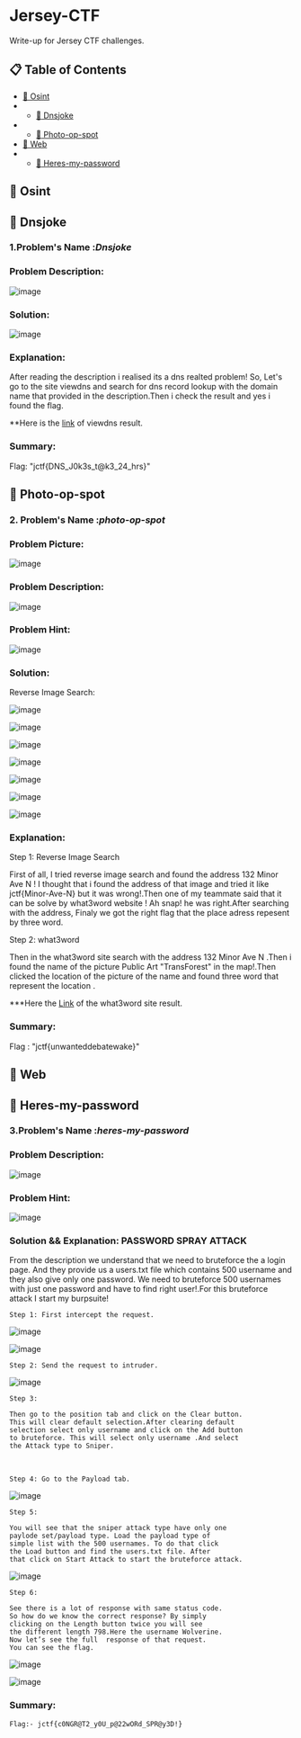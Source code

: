 # Jersey-CTF
Write-up for Jersey CTF challenges.

## :clipboard: Table of Contents

- [:triangular_flag_on_post: Osint](#triangular_flag_on_post-osint)
- - [:triangular_flag_on_post: Dnsjoke](#triangular_flag_on_post-dnsjoke)
- - [:triangular_flag_on_post: Photo-op-spot](#triangular_flag_on_post-photo-op-spot)
- [:triangular_flag_on_post: Web](#triangular_flag_on_post-web)
- - [:triangular_flag_on_post: Heres-my-password](#triangular_flag_on_post-heres-my-password)
## :triangular_flag_on_post: Osint

## :triangular_flag_on_post: Dnsjoke

### 1.Problem's Name :***Dnsjoke***

### Problem Description:

![image](https://user-images.githubusercontent.com/79222856/162631983-a6efc5e0-d2df-4b5c-9f6f-42b8264c1df6.png)

### Solution:

![image](https://user-images.githubusercontent.com/79222856/162632261-4aa3940e-bb3c-496a-9460-86b471641341.png)


### Explanation:

After reading the description i realised its a dns realted problem!
So, Let's go to the site viewdns and search for dns record lookup 
with the domain name that provided in the description.Then i check
the result and yes i found the flag.

**Here is the [link](https://viewdns.info/dnsrecord/?domain=jerseyctf.com) of viewdns result.


### Summary:
Flag: "jctf{DNS_J0k3s_t@k3_24_hrs}"



## :triangular_flag_on_post: Photo-op-spot

### 2. Problem's Name :***photo-op-spot***

### Problem Picture:

![image](https://user-images.githubusercontent.com/79222856/162636706-e9e82f13-b581-492f-af55-8ba2c55cff54.png)


### Problem Description:

![image](https://user-images.githubusercontent.com/79222856/162636567-40fa77cc-7f04-4cee-8219-497f9058d193.png)


### Problem Hint:

![image](https://user-images.githubusercontent.com/79222856/162636736-3a2b1aac-e7b7-4f9d-a86b-a4580e3e008a.png)

### Solution:

Reverse Image Search:

![image](https://user-images.githubusercontent.com/79222856/162636783-52df47e6-601d-4cc2-b3de-8207676ee7a0.png)

![image](https://user-images.githubusercontent.com/79222856/162636848-3f9c9881-a6ce-48c9-b883-84577b225d72.png)

![image](https://user-images.githubusercontent.com/79222856/162637024-8846c1fb-203c-4dea-a8ce-ef21a69136cc.png)

![image](https://user-images.githubusercontent.com/79222856/162637063-348d3e5c-5933-4bb8-af2e-87c8d5a76c45.png)

![image](https://user-images.githubusercontent.com/79222856/162637078-1e8541fd-58d8-4439-a8f9-d571807bb631.png)

![image](https://user-images.githubusercontent.com/79222856/162637118-b7d396fe-3f68-4463-bba5-4241a3e77d3e.png)

![image](https://user-images.githubusercontent.com/79222856/162637194-1067a0fa-f0bc-4a4e-a54d-5e8fa04937a2.png)


### Explanation:

Step 1: Reverse Image Search

First of all, I tried reverse image search and found the address 132 Minor Ave N !
I thought that i found the address of that image and tried it  like jctf{Minor-Ave-N}
but it was wrong!.Then one of my teammate said that it can be solve by what3word website !
Ah snap! he was right.After searching with the address,
Finaly we got the right flag that the place adress repesent by three word.

Step 2: what3word 

Then in the what3word site search with the address 132 Minor Ave N .Then i found the name of the picture  Public Art "TransForest" in the map!.Then clicked the location of the picture of the name and found three word  that represent the  location .

***Here the [Link](https://what3words.com/unwanted.debate.wake) of the what3word site result.

### Summary:

Flag : "jctf{unwanteddebatewake}"



## :triangular_flag_on_post: Web

## :triangular_flag_on_post: Heres-my-password

### 3.Problem's Name :***heres-my-password***

### Problem Description:

![image](https://user-images.githubusercontent.com/79222856/162687398-640eaa29-f560-4f59-9119-bf9de8730148.png)

### Problem Hint:

![image](https://user-images.githubusercontent.com/79222856/162687568-c6fc8917-ae28-4e07-846d-8bed38ba841a.png)

### Solution && Explanation: PASSWORD SPRAY ATTACK

From the description we understand that we need to bruteforce the a login page.
And they provide us a users.txt file which contains 500 username and they also give
only one password. We need to bruteforce 500 usernames with just one password and 
have to find right user!.For this  bruteforce attack I start my  burpsuite!

    Step 1: First intercept the request.

![image](https://user-images.githubusercontent.com/79222856/162688531-a1c71c90-dace-4823-961b-ca50d5049a49.png)

![image](https://user-images.githubusercontent.com/79222856/162689023-4810bff5-a869-42e6-997b-8e7d1dd06d30.png)

    Step 2: Send the request to intruder.

![image](https://user-images.githubusercontent.com/79222856/162689212-d1adf008-aa0b-48a3-abac-e5b45a2f5145.png)

    Step 3:
     
    Then go to the position tab and click on the Clear button.
    This will clear default selection.After clearing default
    selection select only username and click on the Add button 
    to bruteforce. This will select only username .And select
    the Attack type to Sniper.
    
<br>
    
    Step 4: Go to the Payload tab.
    
![image](https://user-images.githubusercontent.com/79222856/162690687-f5e472c5-bb6c-4468-bce8-0d630071b25e.png)


    Step 5:
    
    You will see that the sniper attack type have only one 
    paylode set/payload type. Load the payload type of  
    simple list with the 500 usernames. To do that click 
    the Load button and find the users.txt file. After 
    that click on Start Attack to start the bruteforce attack.
    
![image](https://user-images.githubusercontent.com/79222856/162691504-90f45fbe-8c8a-4f03-bf54-f6aeeb8cdb4c.png)


    Step 6:
    
    See there is a lot of response with same status code.
    So how do we know the correct response? By simply 
    clicking on the Length button twice you will see 
    the different length 798.Here the username Wolverine.
    Now let’s see the full  response of that request. 
    You can see the flag.
    
![image](https://user-images.githubusercontent.com/79222856/162691890-49d20671-880b-424f-b458-1560afff9447.png)

![image](https://user-images.githubusercontent.com/79222856/162692625-045ee0f4-1f27-437a-848b-6e6c0128177d.png)


### Summary:
```
Flag:- jctf{c0NGR@T2_y0U_p@22wORd_SPR@y3D!}

```

